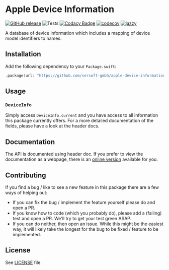 # Apple Device Information

[![GitHub release](https://img.shields.io/github/release/sersoft-gmbh/apple-device-information.svg?style=flat)](https://github.com/sersoft-gmbh/apple-device-information/releases/latest)
![Tests](https://github.com/sersoft-gmbh/apple-device-information/workflows/Tests/badge.svg)
[![Codacy Badge](https://app.codacy.com/project/badge/Grade/929f794d2d28496a8195bf50def99d7e)](https://www.codacy.com/gh/sersoft-gmbh/apple-device-information/dashboard?utm_source=github.com&amp;utm_medium=referral&amp;utm_content=sersoft-gmbh/apple-device-information&amp;utm_campaign=Badge_Grade)
[![codecov](https://codecov.io/gh/sersoft-gmbh/apple-device-information/branch/main/graph/badge.svg?token=CI3ZFQGY7C)](https://codecov.io/gh/sersoft-gmbh/apple-device-information)
[![jazzy](https://raw.githubusercontent.com/sersoft-gmbh/apple-device-information/gh-pages/badge.svg?sanitize=true)](https://sersoft-gmbh.github.io/apple-device-information)

A database of device information which includes a mapping of device model identifiers to names.

## Installation

Add the following dependency to your `Package.swift`:
```swift
.package(url: "https://github.com/sersoft-gmbh/apple-device-information.git", from: "1.0.0"),
```

## Usage

### `DeviceInfo`

Simply access `DeviceInfo.current` and you have access to all information this package currently offers.
For a more detailed documentation of the fields, please have a look at the header docs.


## Documentation

The API is documented using header doc. If you prefer to view the documentation as a webpage, there is an [online version](https://sersoft-gmbh.github.io/apple-device-informatino) available for you.

## Contributing

If you find a bug / like to see a new feature in this package there are a few ways of helping out:

-   If you can fix the bug / implement the feature yourself please do and open a PR.
-   If you know how to code (which you probably do), please add a (failing) test and open a PR. We'll try to get your test green ASAP.
-   If you can do neither, then open an issue. While this might be the easiest way, it will likely take the longest for the bug to be fixed / feature to be implemented.

## License

See [LICENSE](./LICENSE) file.

